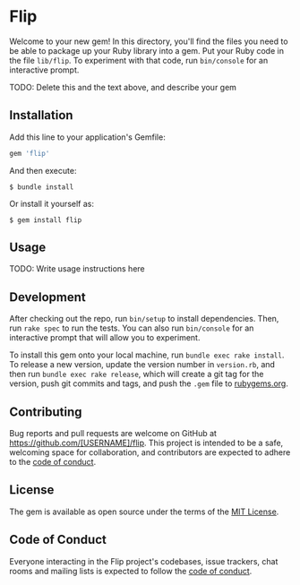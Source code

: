 # Flip

Welcome to your new gem! In this directory, you'll find the files you need to be able to package up your Ruby library into a gem. Put your Ruby code in the file `lib/flip`. To experiment with that code, run `bin/console` for an interactive prompt.

TODO: Delete this and the text above, and describe your gem

## Installation

Add this line to your application's Gemfile:

```ruby
gem 'flip'
```

And then execute:

    $ bundle install

Or install it yourself as:

    $ gem install flip

## Usage

TODO: Write usage instructions here

## Development

After checking out the repo, run `bin/setup` to install dependencies. Then, run `rake spec` to run the tests. You can also run `bin/console` for an interactive prompt that will allow you to experiment.

To install this gem onto your local machine, run `bundle exec rake install`. To release a new version, update the version number in `version.rb`, and then run `bundle exec rake release`, which will create a git tag for the version, push git commits and tags, and push the `.gem` file to [rubygems.org](https://rubygems.org).

## Contributing

Bug reports and pull requests are welcome on GitHub at https://github.com/[USERNAME]/flip. This project is intended to be a safe, welcoming space for collaboration, and contributors are expected to adhere to the [code of conduct](https://github.com/[USERNAME]/flip/blob/master/CODE_OF_CONDUCT.md).


## License

The gem is available as open source under the terms of the [MIT License](https://opensource.org/licenses/MIT).

## Code of Conduct

Everyone interacting in the Flip project's codebases, issue trackers, chat rooms and mailing lists is expected to follow the [code of conduct](https://github.com/[USERNAME]/flip/blob/master/CODE_OF_CONDUCT.md).
